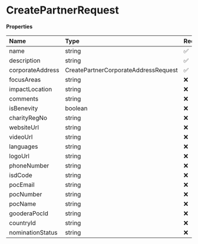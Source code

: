 # CreatePartnerRequest

**Properties**

| Name             | Type                                 | Required | Description |
| :--------------- | :----------------------------------- | :------- | :---------- |
| name             | string                               | ✅       |             |
| description      | string                               | ✅       |             |
| corporateAddress | CreatePartnerCorporateAddressRequest | ✅       |             |
| focusAreas       | string                               | ❌       |             |
| impactLocation   | string                               | ❌       |             |
| comments         | string                               | ❌       |             |
| isBenevity       | boolean                              | ❌       |             |
| charityRegNo     | string                               | ❌       |             |
| websiteUrl       | string                               | ❌       |             |
| videoUrl         | string                               | ❌       |             |
| languages        | string                               | ❌       |             |
| logoUrl          | string                               | ❌       |             |
| phoneNumber      | string                               | ❌       |             |
| isdCode          | string                               | ❌       |             |
| pocEmail         | string                               | ❌       |             |
| pocNumber        | string                               | ❌       |             |
| pocName          | string                               | ❌       |             |
| gooderaPocId     | string                               | ❌       |             |
| countryId        | string                               | ❌       |             |
| nominationStatus | string                               | ❌       |             |

<!-- This file was generated by liblab | https://liblab.com/ -->

